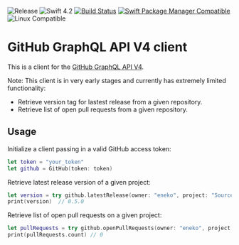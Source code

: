 ![Release](https://img.shields.io/github/release/eneko/github.svg)
![Swift 4.2](https://img.shields.io/badge/Swift-4.2-orange.svg)
[![Build Status](https://travis-ci.org/eneko/GitHub.svg?branch=master)](https://travis-ci.org/eneko/GitHub)
[![Swift Package Manager Compatible](https://img.shields.io/badge/spm-compatible-brightgreen.svg)](https://swift.org/package-manager)
![Linux Compatible](https://img.shields.io/badge/linux-compatible%20🐧-brightgreen.svg)

# GitHub GraphQL API V4 client

This is a client for the [GitHub GraphQL API V4](https://developer.github.com/v4/).

Note: This client is in very early stages and currently has extremely limited functionality:
- Retrieve version tag for lastest release from a given repository.
- Retrieve list of open pull requests from a given repository.

## Usage

Initialize a client passing in a valid GitHub access token:
```swift
let token = "your_token"
let github = GitHub(token: token)
```

Retrieve latest release version of a given project:
```swift
let version = try github.latestRelease(owner: "eneko", project: "SourceDocs")
print(version)  // 0.5.0
```

Retrieve list of open pull requests on a given project:
```swift
let pullRequests = try github.openPullRequests(owner: "eneko", project: "SourceDocs")
print(pullRequests.count) // 0
```
